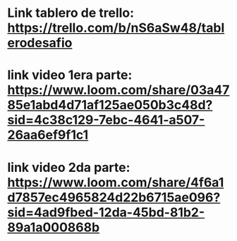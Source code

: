 # Link tablero de trello: https://trello.com/b/nS6aSw48/tablerodesafio
# link video 1era parte: https://www.loom.com/share/03a4785e1abd4d71af125ae050b3c48d?sid=4c38c129-7ebc-4641-a507-26aa6ef9f1c1
# link video 2da parte: https://www.loom.com/share/4f6a1d7857ec4965824d22b6715ae096?sid=4ad9fbed-12da-45bd-81b2-89a1a000868b